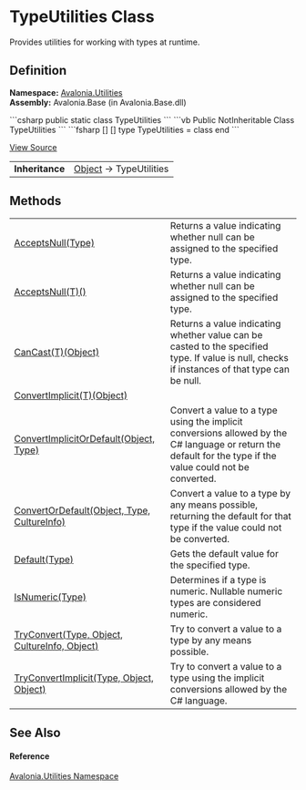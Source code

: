 # TypeUtilities Class


Provides utilities for working with types at runtime.



## Definition
**Namespace:** <a href="N_Avalonia_Utilities">Avalonia.Utilities</a>  
**Assembly:** Avalonia.Base (in Avalonia.Base.dll)

<Tabs groupId="api-code-preview">
<TabItem value="csharp" label="C#">
```csharp
public static class TypeUtilities
```
</TabItem>
<TabItem value="vb" label="VB">
```vb
Public NotInheritable Class TypeUtilities
```
</TabItem>
<TabItem value="fsharp" label="F#">
```fsharp
[<AbstractClassAttribute>]
[<SealedAttribute>]
type TypeUtilities = class end
```
</TabItem>
</Tabs>



<a href="https://github.com/AvaloniaUI/Avalonia/tree/master/src/Avalonia.Base/Utilities/TypeUtilities.cs" title="View the source code">View Source</a>

<table>
<tr><td><strong>Inheritance</strong></td><td><a href="https://learn.microsoft.com/dotnet/api/system.object" target="_blank" rel="noopener noreferrer">Object</a>  →  TypeUtilities</td></tr>
</table>



## Methods
<table>
<tr>
<td><a href="M_Avalonia_Utilities_TypeUtilities_AcceptsNull">AcceptsNull(Type)</a></td>
<td>Returns a value indicating whether null can be assigned to the specified type.</td>
</tr>
<tr>
<td><a href="M_Avalonia_Utilities_TypeUtilities_AcceptsNull__1">AcceptsNull(T)()</a></td>
<td>Returns a value indicating whether null can be assigned to the specified type.</td>
</tr>
<tr>
<td><a href="M_Avalonia_Utilities_TypeUtilities_CanCast__1">CanCast(T)(Object)</a></td>
<td>Returns a value indicating whether value can be casted to the specified type. If value is null, checks if instances of that type can be null.</td>
</tr>
<tr>
<td><a href="M_Avalonia_Utilities_TypeUtilities_ConvertImplicit__1">ConvertImplicit(T)(Object)</a></td>
<td> </td>
</tr>
<tr>
<td><a href="M_Avalonia_Utilities_TypeUtilities_ConvertImplicitOrDefault">ConvertImplicitOrDefault(Object, Type)</a></td>
<td>Convert a value to a type using the implicit conversions allowed by the C# language or return the default for the type if the value could not be converted.</td>
</tr>
<tr>
<td><a href="M_Avalonia_Utilities_TypeUtilities_ConvertOrDefault">ConvertOrDefault(Object, Type, CultureInfo)</a></td>
<td>Convert a value to a type by any means possible, returning the default for that type if the value could not be converted.</td>
</tr>
<tr>
<td><a href="M_Avalonia_Utilities_TypeUtilities_Default">Default(Type)</a></td>
<td>Gets the default value for the specified type.</td>
</tr>
<tr>
<td><a href="M_Avalonia_Utilities_TypeUtilities_IsNumeric">IsNumeric(Type)</a></td>
<td>Determines if a type is numeric. Nullable numeric types are considered numeric.</td>
</tr>
<tr>
<td><a href="M_Avalonia_Utilities_TypeUtilities_TryConvert">TryConvert(Type, Object, CultureInfo, Object)</a></td>
<td>Try to convert a value to a type by any means possible.</td>
</tr>
<tr>
<td><a href="M_Avalonia_Utilities_TypeUtilities_TryConvertImplicit">TryConvertImplicit(Type, Object, Object)</a></td>
<td>Try to convert a value to a type using the implicit conversions allowed by the C# language.</td>
</tr>
</table>

## See Also


#### Reference
<a href="N_Avalonia_Utilities">Avalonia.Utilities Namespace</a>  

